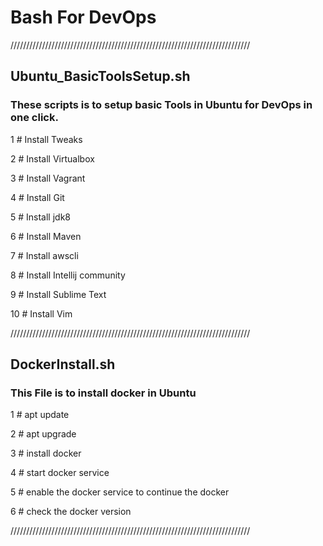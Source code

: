 # Bash For DevOps

////////////////////////////////////////////////////////////////////////////
## Ubuntu_BasicToolsSetup.sh
### These scripts is to setup basic Tools in Ubuntu for DevOps in one click.

1 # Install Tweaks

2 # Install Virtualbox

3 # Install Vagrant

4 # Install Git

5 # Install jdk8

6 # Install Maven

7 # Install awscli

8 # Install Intellij community

9 # Install Sublime Text

10 # Install Vim

////////////////////////////////////////////////////////////////////////////

## DockerInstall.sh

### This File is to install docker in Ubuntu

1 # apt update

2 # apt upgrade

3 # install docker

4 # start docker service

5 # enable the docker service to continue the docker

6 # check the docker version

////////////////////////////////////////////////////////////////////////////
